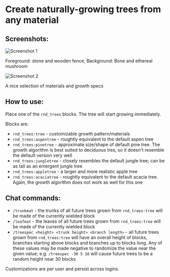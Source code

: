 # Create naturally-growing trees from any material

## Screenshots:

![Screenshot 1](https://i.imgur.com/LD6VcO1.jpg)

Foreground: stone and wooden fence, Background: Bone and ethereal mushroom

![Screenshot 2](https://i.imgur.com/p263ejK.jpg)

A nice selection of materials and growth specs

## How to use:

Place one of the `rnd_trees` blocks. The tree will start growing immediately.

Blocks are:
- `rnd_trees:tree` - customizable growth pattern/materials
- `rnd_trees:aspentree` - roughtly equivalent to the default aspen tree
- `rnd_trees:pinetree` - approximate size/shape of default pine tree. The growth algorithm is best suited to deciduous tres, so it doesn't resemble the default version very well
- `rnd_trees:jungletree` - closely resembles the default jungle tree; can be as tall as an emergent jungle tree
- `rnd_trees:appletree` - a larger and more realistic apple tree
- `rnd_trees:acaciatree` - roughtly equivalent to the default acacia tree. Again, the growth algorithm does not work as well for this one

## Chat commands:
- `/trunkmat` - the trunks of all future trees grown from `rnd_trees:tree` will be made of the currently wielded block
- `/leafmat` - the leaves of all future trees grown from `rnd_trees:tree` will be made of the currently wielded block
- `/treespec <height> <trunk height> <branch length>` - all future trees grown from `rnd_trees:tree` will have an overall height of <height> blocks, branches starting above <trunk height> blocks and branches up to <branch length> blocks long.
Any of these values may be made negative to randomize the value near the given value; e.g. `/treespec -30 5 10` will cause future trees to be a random height near 30 blocks

Customizations are per user and persist across logins.

